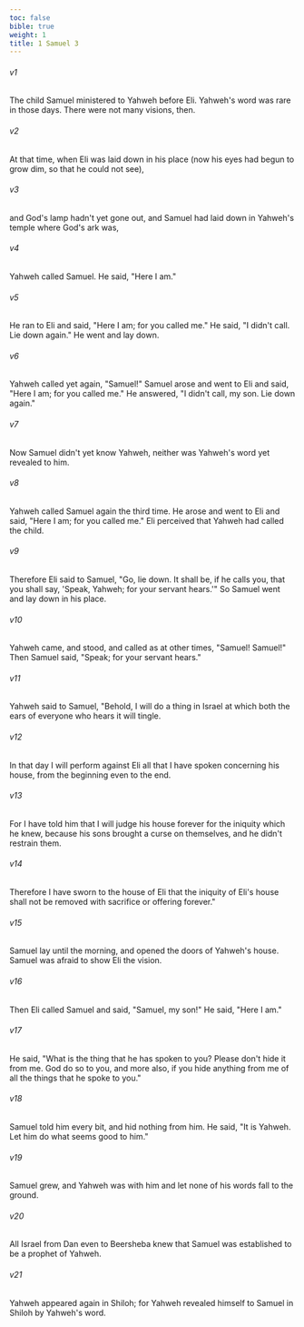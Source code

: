 ```yaml
---
toc: false
bible: true
weight: 1
title: 1 Samuel 3
---
```




###### v1 
The child Samuel ministered to Yahweh before Eli. Yahweh's word was rare in those days. There were not many visions, then. 

###### v2 
At that time, when Eli was laid down in his place (now his eyes had begun to grow dim, so that he could not see), 

###### v3 
and God's lamp hadn't yet gone out, and Samuel had laid down in Yahweh's temple where God's ark was, 

###### v4 
Yahweh called Samuel. He said, "Here I am." 

###### v5 
He ran to Eli and said, "Here I am; for you called me." He said, "I didn't call. Lie down again." He went and lay down. 

###### v6 
Yahweh called yet again, "Samuel!" Samuel arose and went to Eli and said, "Here I am; for you called me." He answered, "I didn't call, my son. Lie down again." 

###### v7 
Now Samuel didn't yet know Yahweh, neither was Yahweh's word yet revealed to him. 

###### v8 
Yahweh called Samuel again the third time. He arose and went to Eli and said, "Here I am; for you called me." Eli perceived that Yahweh had called the child. 

###### v9 
Therefore Eli said to Samuel, "Go, lie down. It shall be, if he calls you, that you shall say, 'Speak, Yahweh; for your servant hears.'" So Samuel went and lay down in his place. 

###### v10 
Yahweh came, and stood, and called as at other times, "Samuel! Samuel!" Then Samuel said, "Speak; for your servant hears." 

###### v11 
Yahweh said to Samuel, "Behold, I will do a thing in Israel at which both the ears of everyone who hears it will tingle. 

###### v12 
In that day I will perform against Eli all that I have spoken concerning his house, from the beginning even to the end. 

###### v13 
For I have told him that I will judge his house forever for the iniquity which he knew, because his sons brought a curse on themselves, and he didn't restrain them. 

###### v14 
Therefore I have sworn to the house of Eli that the iniquity of Eli's house shall not be removed with sacrifice or offering forever." 

###### v15 
Samuel lay until the morning, and opened the doors of Yahweh's house. Samuel was afraid to show Eli the vision. 

###### v16 
Then Eli called Samuel and said, "Samuel, my son!" He said, "Here I am." 

###### v17 
He said, "What is the thing that he has spoken to you? Please don't hide it from me. God do so to you, and more also, if you hide anything from me of all the things that he spoke to you." 

###### v18 
Samuel told him every bit, and hid nothing from him. He said, "It is Yahweh. Let him do what seems good to him." 

###### v19 
Samuel grew, and Yahweh was with him and let none of his words fall to the ground. 

###### v20 
All Israel from Dan even to Beersheba knew that Samuel was established to be a prophet of Yahweh. 

###### v21 
Yahweh appeared again in Shiloh; for Yahweh revealed himself to Samuel in Shiloh by Yahweh's word.
